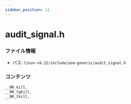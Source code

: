 ```yaml
---
sidebar_position: 11
---
```

# audit_signal.h

### ファイル情報

- パス: `linux-v6.12/include/asm-generic/audit_signal.h`

### コンテンツ

```h
__NR_kill,
__NR_tgkill,
__NR_tkill,

```
